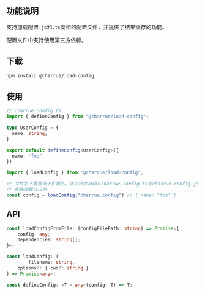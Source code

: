 ## 功能说明

支持加载配置`.js`和`.ts`类型的配置文件，并提供了结果缓存的功能。

配置文件中支持使用第三方依赖。

## 下载

``` bash
npm install @charrue/load-config
```

## 使用

``` ts
// charrue.config.ts
import { defineConfig } from "@charrue/load-config";

type UserConfig = {
  name: string;
}

export default defineConfig<UserConfig>({
  name: "foo"
})

```

``` ts
import { loadConfig } from "@charrue/load-config";

// 文件名不需要带上扩展名，该方法会自动从charrue.config.ts或charrue.config.js
// 优先加载ts文件
const config = loadConfig("charrue.config") // { name: "foo" }
```



## API

```typescript
const loadConfigFromFile: (configFilePath: string) => Promise<{
    config: any;
    dependencies: string[];
}>;

const loadConfig: (
		filename: string,
    options?: { cwd?: string }
) => Promise<any>;

const defineConfig: <T = any>(config: T) => T;
```

